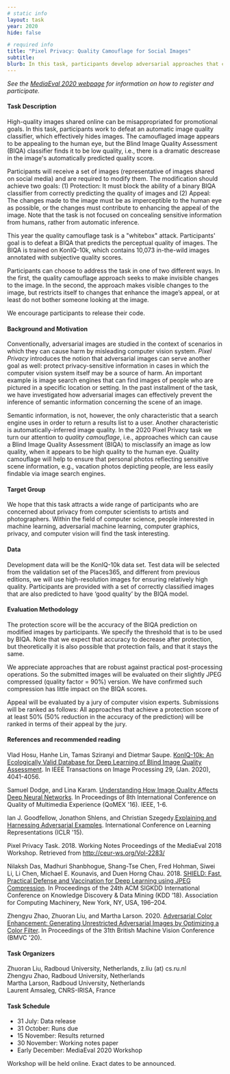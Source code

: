 ```yaml
---
# static info
layout: task
year: 2020
hide: false

# required info
title: "Pixel Privacy: Quality Camouflage for Social Images"
subtitle: 
blurb: In this task, participants develop adversarial approaches that camouflage the quality of images. A camouflaged image appears to be unchanged, or even enhanced, to the human eye. At the same time, the image will fool a Blind Image Quality Assessment algorithm into predicting that its quality is low. Quality camouflage will help to ensure that personal photos, e.g., vacation photos depicting people, are less easily findable via image search engines.
---
```


<!-- # please respect the structure below-->
*See the [MediaEval 2020 webpage](https://multimediaeval.github.io/editions/2020/) for information on how to register and participate.*

#### Task Description
High-quality images shared online can be misappropriated for promotional goals. In this task, participants work to defeat an automatic image quality classifier, which effectively hides images.
The camouflaged image appears to be appealing to the human eye, but the Blind Image Quality Assessment (BIQA) classifier finds it to be low quality, i.e., there is a dramatic descrease in the image's automatically predicted quality score.

Participants will receive a set of images (representative of images shared on social media) and are required to modify them. The modification should achieve two goals: (1) Protection: It must block the ability of a binary BIQA classifier from correctly predicting the quality of images and (2) Appeal: The changes made to the image must be as imperceptible to the human eye as possible, or the changes must contribute to enhancing the appeal of the image.
Note that the task is not focused on concealing sensitive information from humans, rather from automatic inference. 

This year the quality camouflage task is a "whitebox" attack. Participants' goal is to defeat a BIQA that predicts the perceptual quality of images. The BIQA is trained on KonIQ-10k, which contains 10,073 in-the-wild images annotated with subjective quality scores. 

Participants can choose to address the task in one of two different ways. In the first, the quality camouflage approach seeks to make invisible changes to the image. In the second, the approach makes visible changes to the image, but restricts itself to changes that enhance the image’s appeal, or at least do not bother someone looking at the image.

We encourage participants to release their code. 

#### Background and Motivation
Conventionally, adversarial images are studied in the context of scenarios in which they can cause harm by misleading computer vision system. *Pixel Privacy* introduces the notion that adversarial images can serve another goal as well: protect privacy-sensitive information in cases in which the computer vision system itself may be a source of harm. An important example is image search engines that can find images of people who are pictured in a specific location or setting. In the past installment of the task, we have investigated how adversarial images can effectively prevent the inference of semantic information concerning the scene of an image.

Semantic information, is not, however, the only characteristic that a search engine uses in order to return a results list to a user. Another characteristic is automatically-inferred image quality. In the 2020 Pixel Privacy task we turn our attention to *quality camouflage*, i.e., approaches which can cause a Blind Image Quality Assessment (BIQA) to misclassify an image as low quality, when it appears to be high quality to the human eye. Quality camouflage will help to ensure that personal photos reflecting sensitive scene information, e.g., vacation photos depicting people, are less easily findable via image search engines. 

<!--#### Motivation and Background-->
#### Target Group
We hope that this task attracts a wide range of participants who are concerned about privacy from computer scientists to artists and photographers. Within the field of computer science, people interested in machine learning, adversarial machine learning, computer graphics, privacy, and computer vision will find the task interesting.

#### Data
Development data will be the KonIQ-10k data set. Test data will be selected from the validation set of the Places365, and different from previous editions, we will use high-resolution images for ensuring relatively high quality. Participants are provided with a set of correctly classified images that are also predicted to have ‘good quality’ by the BIQA model. 

#### Evaluation Methodology
The protection score will be the accuracy of the BIQA prediction on modified images by participants. We specify the threshold that is to be used by BIQA. Note that we expect that accuracy to decrease after protection, but theoretically it is also possible that protection fails, and that it stays the same. 

We appreciate approaches that are robust against practical post-processing operations. So the submitted images will be evaluated on their slightly JPEG compressed (quality factor = 90%) version. We have confirmed such compression has little impact on the BIQA scores.

Appeal will be evaluated by a jury of computer vision experts. Submissions will be ranked as follows: All approaches that achieve a protection score of at least 50% (50% reduction in the accuracy of the prediction) will be ranked in terms of their appeal by the jury.

#### References and recommended reading
<!-- # Please use the ACM format for references https://www.acm.org/publications/authors/reference-formatting (but no DOI needed)-->
<!-- # The paper title should be a hyperlink leading to the paper online-->
Vlad Hosu, Hanhe Lin, Tamas Sziranyi and Dietmar Saupe. [KonIQ-10k: An Ecologically Valid Database for Deep Learning of Blind Image Quality Assessment](https://ieeexplore.ieee.org/document/8968750). In IEEE Transactions on Image Processing 29, (Jan. 2020), 4041-4056.

Samuel Dodge, and Lina Karam. [Understanding How Image Quality Affects Deep Neural Networks](https://ieeexplore.ieee.org/document/7498955). In Proceedings of 8th International Conference on Quality of Multimedia Experience (QoMEX '16). IEEE, 1-6.

Ian J. Goodfellow, Jonathon Shlens, and Christian Szegedy.[Explaining and Harnessing Adversarial Examples](https://arxiv.org/abs/1412.6572). International Conference on Learning Representations (ICLR '15).

Pixel Privacy Task. 2018. Working Notes Proceedings of the MediaEval 2018 Workshop. Retrieved from http://ceur-ws.org/Vol-2283/

Nilaksh Das, Madhuri Shanbhogue, Shang-Tse Chen, Fred Hohman, Siwei Li, Li Chen, Michael E. Kounavis, and Duen Horng Chau. 2018. [SHIELD: Fast, Practical Defense and Vaccination for Deep Learning using JPEG Compression](https://dl.acm.org/doi/10.1145/3219819.3219910). In Proceedings of the 24th ACM SIGKDD International Conference on Knowledge Discovery & Data Mining (KDD ’18). Association for Computing Machinery, New York, NY, USA, 196–204.

Zhengyu Zhao, Zhuoran Liu, and Martha Larson. 2020. [Adversarial Color Enhancement: Generating Unrestricted Adversarial Images by Optimizing a Color Filter](https://arxiv.org/abs/2002.01008). In Proceedings of the 31th British Machine Vision Conference (BMVC '20).

<!-- # add a note to check out Pixel Privacy in past proceedings; also think about some other references-->

#### Task Organizers
<!-- # add the email address of the contact organizer-->
<p>Zhuoran Liu, Radboud University, Netherlands, z.liu (at) cs.ru.nl<br />
Zhengyu Zhao, Radboud University, Netherlands<br />
Martha Larson, Radboud University, Netherlands<br />
Laurent Amsaleg, CNRS-IRISA, France</p>



<!--#### Task Auxiliaries-->
<!-- # if there are people helping with the task, but are not bearing the main responsibility for the task, they are auxiliaries. Please delete this heading if you have no auxiliaries-->

#### Task Schedule
* 31 July: Data release <!-- # Replace XX with your date. Latest possible is 31 July-->
* 31 October: Runs due <!-- # Replace XX with your date. Latest possible is 31 October-->
* 15 November: Results returned  <!-- Fixed. Please do not change-->
* 30 November: Working notes paper  <!-- Fixed. Please do not change-->
* Early December: MediaEval 2020 Workshop <!-- Fixed. Please do not change-->

Workshop will be held online. Exact dates to be announced.
